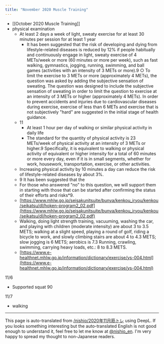 ```yaml
---
title: "November 2020 Muscle Training"
---
```


- [[October 2020 Muscle Training]]
- physical examination
    - At least 2 days a week of light, sweaty exercise for at least 30 minutes per session for at least 1 year
        - It has been suggested that the risk of developing and dying from lifestyle-related diseases is reduced by 12% if people habitually and continuously engage in light, sweaty exercise of 4 METs/week or more (60 minutes or more per week), such as fast walking, gymnastics, jogging, running, swimming, and ball games (activities with an intensity of 3 METs or more).9 ○ To limit the exercise to 3 METs or more (approximately 4 METs), the question was asked by adding the subjective sensation of sweating. The question was designed to include the subjective sensation of sweating in order to limit the question to exercise at an intensity of 3 METs or higher (approximately 4 METs). In order to prevent accidents and injuries due to cardiovascular diseases during exercise, exercise of less than 6 METs and exercise that is not subjectively "hard" are suggested in the initial stage of health guidance.
    - 11
        - At least 1 hour per day of walking or similar physical activity in daily life
        - The standard for the quantity of physical activity is 23 METs/week of physical activity at an intensity of 3 METs or higher.9 Specifically, it is equivalent to walking or physical activity of equivalent or higher intensity for a total of 60 minutes or more every day, even if it is in small segments, whether for work, housework, transportation, exercise, or other activities.
    - Increasing physical activity by 10 minutes a day can reduce the risk of lifestyle-related diseases by about 3%.
    - 9 It has been suggested that the
    - For those who answered "no" to this question, we will support them in starting with those that can be started after confirming the status of their efforts and risks*9.
    - [https://www.mhlw.go.jp/seisakunitsuite/bunya/kenkou_iryou/kenkou/seikatsu/dl/hoken-program2_02.pdf](https://www.mhlw.go.jp/seisakunitsuite/bunya/kenkou_iryou/kenkou/seikatsu/dl/hoken-program2_02.pdf)
    - Walking, doing light strength training, vacuuming, washing the car, and playing with children (moderate intensity) are about 3 to 3.5 METS; walking at a slight speed, playing a round of golf, riding a bicycle to work, and slowly climbing stairs are about 4 to 4.3 METS; slow jogging is 6 METS; aerobics is 7.3 Running, crawling, swimming, carrying heavy loads, etc.: 8 to 8.3 METS.
    - [https://www.e-healthnet.mhlw.go.jp/information/dictionary/exercise/ys-004.html](https://www.e-healthnet.mhlw.go.jp/information/dictionary/exercise/ys-004.html)

11/6
- Supported squat 90

11/7
- walking

---
This page is auto-translated from [/nishio/2020年11月筋トレ](https://scrapbox.io/nishio/2020年11月筋トレ) using DeepL. If you looks something interesting but the auto-translated English is not good enough to understand it, feel free to let me know at [@nishio_en](https://twitter.com/nishio_en). I'm very happy to spread my thought to non-Japanese readers.
